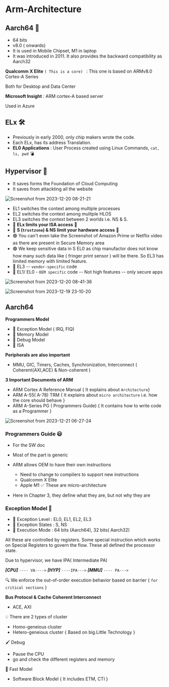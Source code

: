 # Arm-Architecture

## Aarch64 🔑
- 64 bits
- v8.0 ( onwards)
- It is used in Mobile Chipset, M1 in laptop
- It was introduced in 2011. It also provides the backward compatibility as Aarch32


**Qualcomm X Elite**  `( This is a core) ` : This one is based on ARMv8.0 Cortex-A Series
 
Both for Desktop and Data Center

**Microsoft Insight** : ARM cortex-A based server 

Used in Azure

## ELx 🛠
- Previously in early 2000, only chip makers wrote the code.
- Each ELx, has its address Translation.
- **EL0 Applications** : User Process created using Linux Commands, `cat, ls, pwd` 💣


## Hypervisor 🏹
- It saves forms the Foundation of Cloud Computing
- It saves from attackting all the website

![Screenshot from 2023-12-20 08-21-21](https://github.com/PranabNandy/Arm-Architecture/assets/34576104/7ac0b605-e4e0-4fe3-8ce6-5d646e47c0fe)

- EL1 switches the context among multiple processes
- EL2 switches the context among mulitple HLOS
- EL3 switches the context between 2 worlds i.e. NS & S.
- 💠 **ELx limits your ISA access** 📡 
- 💠 **S (`trustzone`) & NS limit your hardware access** 🔬 
- 🟢 You can't even take the Screenshot of Amazon Prime or Netflix video as there are present in Secure Memory area 
- 🟢 We keep sensitive data in S EL0 as chip manufactor does not know how many such data like ( fringer print sensor ) will be there. So EL3 has limited memory with limited feature.  
- 🧷 EL3 -- `vendor-specific` code 
- 🧷 EL1/ EL0 - `OEM specific` code -- Not high features -- only secure apps 
  
![Screenshot from 2023-12-20 08-41-36](https://github.com/PranabNandy/Arm-Architecture/assets/34576104/8a4bcafc-4419-45f1-a3f5-f6264c8ab68c)


![Screenshot from 2023-12-19 23-10-20](https://github.com/PranabNandy/Arm-Architecture/assets/34576104/47158bac-0917-429d-ae89-913177450b67)


## Aarch64
**Programmers Model**

- 💉 Exception Model ( IRQ, FIQ)
- 💉 Memory Model
- 💉 Debug Model
- 💉 ISA

**Peripherals are also important** 
- MMU, GIC, Timers, Caches, Synchronization, Interconnect ( Coherent{AXI,ACE} & Non-coherent )

**3 Important Documents of ARM**

- ARM Cortex A Reference Manual { It explains about `Architecture`}
- ARM A-55( A-78) TRM { It explains about `micro architecture` i.e. how the core should behave }
- ARM A-Series PG ( Programmers Guide) { It contains how to write code as a Programmer }


![Screenshot from 2023-12-21 06-27-24](https://github.com/PranabNandy/Arm-Architecture/assets/34576104/d3926d78-f2e3-4022-bdbf-f9605feaa62d)

### Programmers Guide 😃

- For the SW doc
- Most of the part is generic
- ARM allows OEM to have their own instructions
  - Need to change to compilers to support new instructions
  - Qualcomm X Elite
  - Apple M1        ✅ These are micro-architecture

- Here in Chapter 3, they define what they are, but not why they are

### Exception Model 🔱
- 💊 Exception Level : EL0, EL1, EL2, EL3
- 💊 Exception States : S, NS
- 💊 Execution Mode : 64 bits (Aarch64), 32 bits( Aarch32)

All these are controlled by registers. Some special instruction which works on Special Registers to govern the flow. These all defined the processor state. 

Due to hypervisor, we have IPA( Intermediate PA)

***[CPU]*** `---- VA---->` ***[HYP]*** `----IPA--->` ***[MMU]*** `---- PA--->`

🔍 We enforce the out-of-order execution behavior based on barrier { `for critical sections` }

**Bus Protocol & Cache Coherent Interconnect**
- ACE, AXI

💡 There are 2 types of cluster
- Homo-geneious cluster
- Hetero-geneious cluster { Based on big.Little Technology }

🖌 Debug
- Pause the CPU
- go and check the different registers and memory

📝 Fast Model
- Software Block Model { It includes ETM, CTI }
